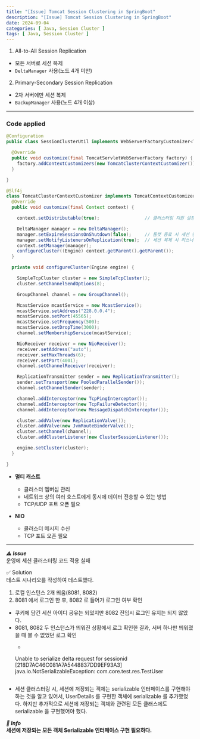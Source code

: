 ```yaml
---
title: "[Issue] Tomcat Session Clustering in SpringBoot"
description: "[Issue] Tomcat Session Clustering in SpringBoot"
date: 2024-09-04
categories: [ Java, Session Cluster ]
tags: [ Java, Session Cluster ]
---
```


1. All-to-All Session Replication
  - 모든 서버로 세션 복제 
  - `DeltaManager` 사용(노드 4개 미만)
2. Primary-Secondary Session Replication
  - 2차 서버에만 세션 복제
  - `BackupManager` 사용(노드 4개 이상)

<hr/>

### Code applied

```java
@Configuration
public class SessionClusterUtil implements WebServerFactoryCustomizer<TomcatServletWebServerFactory> {

  @Override
  public void customize(final TomcatServletWebServerFactory factory) {
    factory.addContextCustomizers(new TomcatClusterContextCustomizer());
  }

}

@Slf4j
class TomcatClusterContextCustomizer implements TomcatContextCustomizer {
  @Override
  public void customize(final Context context) {

    context.setDistributable(true);                 // 클러스터링 지원 설정

    DeltaManager manager = new DeltaManager();      
    manager.setExpireSessionsOnShutdown(false);     // 톰캣 종료 시 세션 만료 x
    manager.setNotifyListenersOnReplication(true);  // 세션 복제 시 리스너에 알림
    context.setManager(manager);
    configureCluster((Engine) context.getParent().getParent());
  }

  private void configureCluster(Engine engine) {

    SimpleTcpCluster cluster = new SimpleTcpCluster();
    cluster.setChannelSendOptions(8);

    GroupChannel channel = new GroupChannel();

    McastService mcastService = new McastService();
    mcastService.setAddress("228.0.0.4");
    mcastService.setPort(45565);
    mcastService.setFrequency(500);
    mcastService.setDropTime(3000);
    channel.setMembershipService(mcastService);

    NioReceiver receiver = new NioReceiver();
    receiver.setAddress("auto");
    receiver.setMaxThreads(6);
    receiver.setPort(4001);
    channel.setChannelReceiver(receiver);

    ReplicationTransmitter sender = new ReplicationTransmitter();
    sender.setTransport(new PooledParallelSender());
    channel.setChannelSender(sender);

    channel.addInterceptor(new TcpPingInterceptor());
    channel.addInterceptor(new TcpFailureDetector());
    channel.addInterceptor(new MessageDispatchInterceptor());

    cluster.addValve(new ReplicationValve());
    cluster.addValve(new JvmRouteBinderValve());
    cluster.setChannel(channel);
    cluster.addClusterListener(new ClusterSessionListener());

    engine.setCluster(cluster);
  }

}
```

- **멀티 캐스트**
  - 클러스터 멤버십 관리
  - 네트워크 상의 여러 호스트에게 동시에 데이터 전송할 수 있는 방법  
  - TCP/UDP 포트 오픈 필요
  
- **NIO**
  - 클러스터 메시지 수신
  - TCP 포트 오픈 필요

<hr/>

***⚠️ Issue***  
운영에 세션 클러스터링 코드 적용 실패  
  
✅ Solution  
테스트 시나리오를 작성하여 테스트했다. 
  
1. 로컬 인스턴스 2개 띄움(8081, 8082)
2. 8081 에서 로그인 한 후, 8082 로 들어가 로그인 여부 확인
  
- 쿠키에 담긴 세션 아이디 공유는 되었지만 8082 진입시 로그인 유지는 되지 않았다. 
- 8081, 8082 두 인스턴스가 띄워진 상황에서 로그 확인한 결과, 서버 하나만 띄워졌을 때 볼 수 없었던 로그 확인
  - ``` text
  Unable to serialize delta request for sessionid [218D7AC46C081A7A5448837DD9EF93A3] java.io.NotSerializableException: com.core.test.res.TestUser
  ```
- 세션 클러스터링 시, 세션에 저장되는 객체는 serializable 인터페이스를 구현해야 하는 것을 알고 있어서, UserDetails 를 구현한 객체에 serializable 를 추가했었다. 하지만 추가적으로 세션에 저장되는 객체와 관련된 모든 클래스에도 serializable 을 구현했어야 했다. 
  
***📖 Info***  
**세션에 저장되는 모든 객체 Serializable 인터페이스 구현 필요하다.**